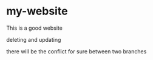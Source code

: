 # my-website

This is a good website

deleting and updating

there will be the conflict for sure between two branches 

